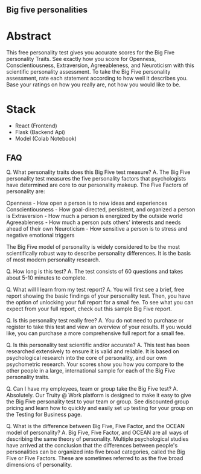 ## Big five personalities

# Abstract
This free personality test gives you accurate scores for the Big Five personality Traits. 
See exactly how you score for Openness, Conscientiousness, Extraversion, Agreeableness, and Neuroticism with this 
scientific personality assessment. To take the Big Five personality assessment, rate each statement according to how well it describes you. 
Base your ratings on how you really are, not how you would like to be.

# Stack
- React (Frontend)
- Flask (Backend Api)
- Model (Colab Notebook)

## FAQ

Q. What personality traits does this Big Five test measure?
A. The Big Five personality test measures the five personality factors that psychologists have determined are core to our personality makeup. The Five Factors of personality are:

Openness - How open a person is to new ideas and experiences
Conscientiousness - How goal-directed, persistent, and organized a person is
Extraversion - How much a person is energized by the outside world
Agreeableness - How much a person puts others' interests and needs ahead of their own
Neuroticism - How sensitive a person is to stress and negative emotional triggers

The Big Five model of personality is widely considered to be the most scientifically robust way to describe personality differences. It is the basis of most modern personality research.

Q. How long is this test?
A. The test consists of 60 questions and takes about 5-10 minutes to complete.

Q. What will I learn from my test report?
A. You will first see a brief, free report showing the basic findings of your personality test. Then, you have the option of unlocking your full report for a small fee. To see what you can expect from your full report, check out this sample Big Five report.

Q. Is this personality test really free?
A. You do not need to purchase or register to take this test and view an overview of your results. If you would like, you can purchase a more comprehensive full report for a small fee.

Q. Is this personality test scientific and/or accurate?
A. This test has been researched extensively to ensure it is valid and reliable. It is based on psychological research into the core of personality, and our own psychometric research. Your scores show you how you compare to the other people in a large, international sample for each of the Big Five personality traits.

Q. Can I have my employees, team or group take the Big Five test?
A. Absolutely. Our Truity @ Work platform is designed to make it easy to give the Big Five personality test to your team or group. See discounted group pricing and learn how to quickly and easily set up testing for your group on the Testing for Business page.

Q. What is the difference between Big Five, Five Factor, and the OCEAN model of personality?
A. Big Five, Five Factor, and OCEAN are all ways of describing the same theory of personality. Multiple psychological studies have arrived at the conclusion that the differences between people's personalities can be organized into five broad categories, called the Big Five or Five Factors. These are sometimes referred to as the five broad dimensions of personality.
